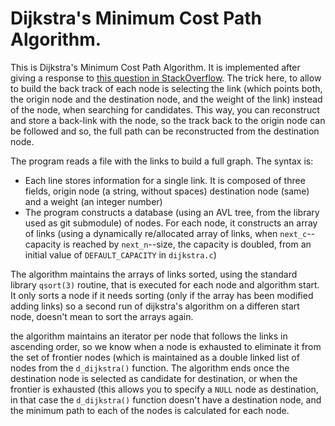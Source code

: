 # Dijkstra's Minimum Cost Path Algorithm.

This is Dijkstra's Minimum Cost Path Algorithm. It is implemented
after giving a response to [this question in
StackOverflow](https://stackoverflow.com/a/61793333/3899431).
The trick here, to allow to build the back track of each node is
selecting the link (which points both, the origin node and the
destination node, and the weight of the link) instead of the
node, when searching for candidates.  This way, you can
reconstruct and store a back-link with the node, so the track
back to the origin node can be followed and so, the full path can
be reconstructed from the destination node.

The program reads a file with the links to build a full graph.
The syntax is:

* Each line stores information for a single link.  It is composed
of three fields, origin node (a string, without spaces)
destination node (same) and a weight (an integer number)
* The program constructs a database (using an AVL tree, from the
library used as git submodule) of nodes.  For each node, it
constructs an array of links (using a dynamically re/allocated array
of links, when `next_c`--capacity is reached by `next_n`--size,
the capacity is doubled, from an initial value of
`DEFAULT_CAPACITY` in `dijkstra.c`)

The algorithm maintains the arrays of links sorted, using the
standard library `qsort(3)` routine, that is executed for each
node and algorithm start.  It only sorts a node if it needs
sorting (only if the array has been modified adding links) so a
second run of dijkstra's algorithm on a differen start node,
doesn't mean to sort the arrays again.

the algorithm maintains an iterator per node that follows the
links in ascending order, so we know when a node is exhausted to
eliminate it from the set of frontier nodes (which is maintained
as a double linked list of nodes from the `d_dijkstra()`
function.  The algorithm ends once the destination node is
selected as candidate for destination, or when the frontier is
exhausted (this allows you to specify a `NULL` node as
destination, in that case the `d_dijkstra()` function doesn't
have a destination node, and the minimum path to each of the
nodes is calculated for each node.
